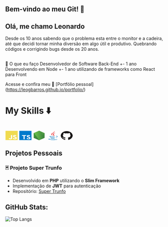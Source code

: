 ##  Bem-vindo ao meu Git! 👋

## Olá, me chamo Leonardo
Desde os 10 anos sabendo que o problema esta entre o monitor e a cadeira, até que decidi tornar minha diversão em algo útil e produtivo. Quebrando códigos e corrigindo bugs desde os 20 anos.


##

💼 O que eu faço
Desenvolvedor de Software Back-End
+- 1 ano Desenvolvendo em Node
+- 1 ano utilizando de frameworks como React para Front

Acesse e confira meu 📄 [Portfólio pessoal] (https://leogbarros.github.io/portfolio/)
 # My Skills ⬇️    

<div style="display: inline_block"><br>
 
  <img align="center" alt="javascript" height="30" width="40" src="https://raw.githubusercontent.com/devicons/devicon/master/icons/javascript/javascript-plain.svg">
  <img align="center" alt="typescript" height="30" width="40" src="https://raw.githubusercontent.com/devicons/devicon/master/icons/typescript/typescript-plain.svg">
  <img align="center" alt="nodejs" height="30" width="40" src="https://raw.githubusercontent.com/devicons/devicon/master/icons/nodejs/nodejs-original.svg">
  <img align="center" alt="java" height="30" width="40" src="https://raw.githubusercontent.com/devicons/devicon/master/icons/java/java-original.svg">
  <img align="center" alt="github" height="30" width="40" src="https://raw.githubusercontent.com/devicons/devicon/master/icons/github/github-original.svg">  
</div>

##



## Projetos Pessoais

### 🃏 Projeto Super Trunfo

- Desenvolvido em **PHP** utilizando o **Slim Framework**
- Implementação de **JWT** para autenticação
- Repositório: [Super Trunfo](https://github.com/LeoGBarros/SuperTrunfo)


##


## GitHub Stats:

  


![Top Langs](https://github-readme-stats.vercel.app/api/top-langs/?username=LeoGBarros&layout=compact&theme=dark)
